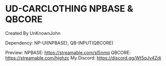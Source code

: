 # UD-CARCLOTHING NPBASE & QBCORE

Created By UnKnownJohn

Dependency: NP-UI(NPBASE), QB-INPUT(QBCORE)

Preview: NPBASE: https://streamable.com/sl5nmq  QBCORE: https://streamable.com/hjghzc
My Discord: https://discord.gg/Wt5qJv4Zdj